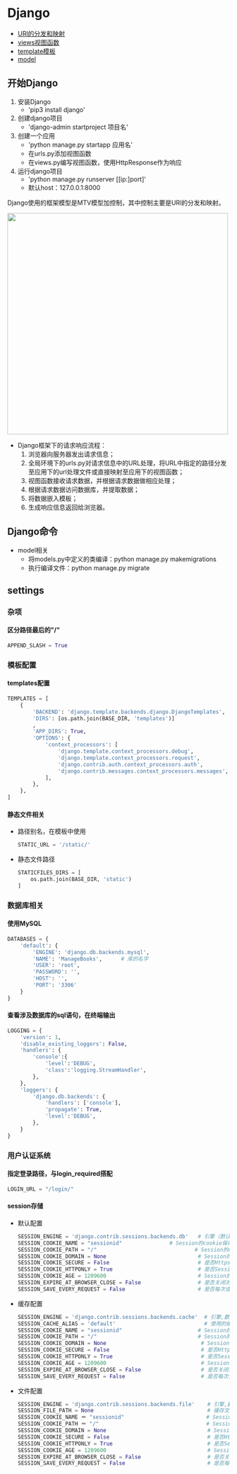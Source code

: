 # Django

- [URl的分发和映射](Django_URLconf.md)
- [views视图函数](Django_views.md)
- [template模板](https://github.com/fangmingc/Python/tree/master/Frame/Django/Django_templates.md)
- [model](Django_model.md)

## 开始Django
1. 安装Django
	- 'pip3 install django'
2. 创建django项目
	- 'django-admin startproject 项目名'
3. 创建一个应用
	- 'python manage.py startapp 应用名'
	- 在urls.py添加视图函数
	- 在views.py编写视图函数，使用HttpResponse作为响应
4. 运行django项目
	- 'python manage.py runserver [[ip:]port]'
	- 默认host：127.0.0.1:8000


Django使用的框架模型是MTV模型加控制，其中控制主要是URl的分发和映射。

<img src="http://chuann.cc/Intermediate_Python/MTV.png" width="500px">

- Django框架下的请求响应流程：
	1. 浏览器向服务器发出请求信息；
	2. 全局环境下的urls.py对请求信息中的URL处理，将URL中指定的路径分发至应用下的url处理文件或直接映射至应用下的视图函数；
	3. 视图函数接收请求数据，并根据请求数据做相应处理；
	4. 根据请求数据访问数据库，并提取数据；
	4. 将数据嵌入模板；
	5. 生成响应信息返回给浏览器。

## Django命令
- model相关
	- 将models.py中定义的类编译：python manage.py makemigrations
	- 执行编译文件：python manage.py migrate

## settings
### 杂项
#### 区分路径最后的"/"
```python
APPEND_SLASH = True
```

### 模板配置
#### templates配置
```python
TEMPLATES = [
    {
        'BACKEND': 'django.template.backends.django.DjangoTemplates',
        'DIRS': [os.path.join(BASE_DIR, 'templates')]
        ,
        'APP_DIRS': True,
        'OPTIONS': {
            'context_processors': [
                'django.template.context_processors.debug',
                'django.template.context_processors.request',
                'django.contrib.auth.context_processors.auth',
                'django.contrib.messages.context_processors.messages',
            ],
        },
    },
]
```

#### 静态文件相关
- 路径别名，在模板中使用

	```python
	STATIC_URL = '/static/'
	```

- 静态文件路径

	```python
	STATICFILES_DIRS = [
	    os.path.join(BASE_DIR, 'static')
	]
	```


### 数据库相关
#### 使用MySQL
```python
DATABASES = {
    'default': {
        'ENGINE': 'django.db.backends.mysql',
        'NAME': 'ManageBooks',      # 库的名字
        'USER': 'root',
        'PASSWORD': '',
        'HOST': '',
        'PORT': '3306'
    }
}
```

#### 查看涉及数据库的sql语句，在终端输出
```python
LOGGING = {
    'version': 1,
    'disable_existing_loggers': False,
    'handlers': {
        'console':{
            'level':'DEBUG',
            'class':'logging.StreamHandler',
        },
    },
    'loggers': {
        'django.db.backends': {
            'handlers': ['console'],
            'propagate': True,
            'level':'DEBUG',
        },
    }
}
```

### 用户认证系统
#### 指定登录路径，与login_required搭配
```python
LOGIN_URL = "/login/"
```

#### session存储
- 默认配置

	```python
	SESSION_ENGINE = 'django.contrib.sessions.backends.db'   # 引擎（默认）,数据源
	SESSION_COOKIE_NAME = "sessionid"  				# Session的cookie保存在浏览器上时的key，即：sessionid＝随机字符串（默认）
	SESSION_COOKIE_PATH = "/"                               # Session的cookie保存的路径（默认）
	SESSION_COOKIE_DOMAIN = None                             # Session的cookie保存的域名（默认）
	SESSION_COOKIE_SECURE = False                            # 是否Https传输cookie（默认）
	SESSION_COOKIE_HTTPONLY = True                           # 是否Session的cookie只支持http传输（默认）
	SESSION_COOKIE_AGE = 1209600                             # Session的cookie失效日期（2周）（默认）
	SESSION_EXPIRE_AT_BROWSER_CLOSE = False                  # 是否关闭浏览器使得Session过期（默认）
	SESSION_SAVE_EVERY_REQUEST = False                       # 是否每次请求都保存Session，默认修改之后才保存（默认）
	```

- 缓存配置

	```python
	SESSION_ENGINE = 'django.contrib.sessions.backends.cache'  # 引擎,数据源
	SESSION_CACHE_ALIAS = 'default'                            # 使用的缓存别名（默认内存缓存，也可以是memcache），此处别名依赖缓存的设置
	SESSION_COOKIE_NAME = "sessionid"                        # Session的cookie保存在浏览器上时的key，即：sessionid＝随机字符串
	SESSION_COOKIE_PATH = "/"                                # Session的cookie保存的路径
	SESSION_COOKIE_DOMAIN = None                              # Session的cookie保存的域名
	SESSION_COOKIE_SECURE = False                             # 是否Https传输cookie
	SESSION_COOKIE_HTTPONLY = True                            # 是否Session的cookie只支持http传输
	SESSION_COOKIE_AGE = 1209600                              # Session的cookie失效日期（2周）
	SESSION_EXPIRE_AT_BROWSER_CLOSE = False                   # 是否关闭浏览器使得Session过期
	SESSION_SAVE_EVERY_REQUEST = False                        # 是否每次请求都保存Session，默认修改之后才保存
	```

- 文件配置

	```python
	SESSION_ENGINE = 'django.contrib.sessions.backends.file'    # 引擎,数据源
	SESSION_FILE_PATH = None                                    # 缓存文件路径，如果为None，则使用tempfile模块获取一个临时地址tempfile.gettempdir()        
	SESSION_COOKIE_NAME ＝ "sessionid"                          # Session的cookie保存在浏览器上时的key，即：sessionid＝随机字符串
	SESSION_COOKIE_PATH ＝ "/"                                  # Session的cookie保存的路径
	SESSION_COOKIE_DOMAIN = None                                # Session的cookie保存的域名
	SESSION_COOKIE_SECURE = False                               # 是否Https传输cookie
	SESSION_COOKIE_HTTPONLY = True                              # 是否Session的cookie只支持http传输
	SESSION_COOKIE_AGE = 1209600                                # Session的cookie失效日期（2周）
	SESSION_EXPIRE_AT_BROWSER_CLOSE = False                     # 是否关闭浏览器使得Session过期
	SESSION_SAVE_EVERY_REQUEST = False                          # 是否每次请求都保存Session，默认修改之后才保存
	```




























